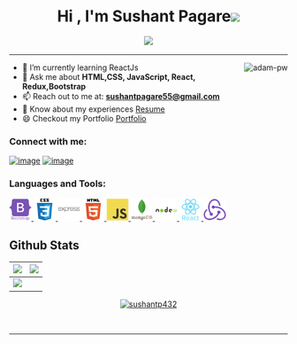 
<h1 align="center">Hi , I'm Sushant Pagare<img src="https://media.giphy.com/media/hvRJCLFzcasrR4ia7z/giphy.gif" width="35"></h1>
<p align="center">
  <a href="https://github.com/jaypavasiya"><img src="https://readme-typing-svg.herokuapp.com?lines=I+am+a+Full+Stack+Web+Developer;HTML%20|CSS%20|%20JavaScript%20|%20React%20Enthusiast;Always%20learning%20new%20things&center=true&width=500&height=50"></a>
</p>
<hr/>

<p><img align="right" src="https://github.com/Adam-pw/Adam-pw/blob/main/animation_500_kxa883sd.gif" alt="adam-pw" height="300px" /></p>


- 🌱 I’m currently learning ReactJs
- 💬 Ask me about **HTML,CSS, JavaScript, React, Redux,Bootstrap**
- 📫 Reach out to me at: **sushantpagare55@gmail.com**
- 📄 Know about my experiences [Resume](https://drive.google.com/drive/folders/177ZNz95pRnnFEgWhgPsdqRbBz6Z_Vcby)
- 😄 Checkout my Portfolio [Portfolio](https://sushants-portfolio.netlify.app/)

<h3>Connect with me:</h3>
<div >

[![image](https://img.shields.io/badge/LinkedIn-0077B5?style=for-the-badge&logo=linkedin&logoColor=white)](https://www.linkedin.com/in/sushant-pagare-72b791182/)
[![image](https://img.shields.io/badge/Gmail-D14836?style=for-the-badge&logo=gmail&logoColor=white)](mailto:sushantpagare55@gmail.com)
  
</div>

<h3 align="left">Languages and Tools:</h3>
<p align="left"> <a href="https://getbootstrap.com" target="_blank" rel="noreferrer"> <img src="https://raw.githubusercontent.com/devicons/devicon/master/icons/bootstrap/bootstrap-plain-wordmark.svg" alt="bootstrap" width="40" height="40"/> </a> <a href="https://www.w3schools.com/css/" target="_blank" rel="noreferrer"> <img src="https://raw.githubusercontent.com/devicons/devicon/master/icons/css3/css3-original-wordmark.svg" alt="css3" width="40" height="40"/> </a> <a href="https://expressjs.com" target="_blank" rel="noreferrer"> <img src="https://raw.githubusercontent.com/devicons/devicon/master/icons/express/express-original-wordmark.svg" alt="express" width="40" height="40"/> </a> <a href="https://www.w3.org/html/" target="_blank" rel="noreferrer"> <img src="https://raw.githubusercontent.com/devicons/devicon/master/icons/html5/html5-original-wordmark.svg" alt="html5" width="40" height="40"/> </a> <a href="https://developer.mozilla.org/en-US/docs/Web/JavaScript" target="_blank" rel="noreferrer"> <img src="https://raw.githubusercontent.com/devicons/devicon/master/icons/javascript/javascript-original.svg" alt="javascript" width="40" height="40"/> </a> <a href="https://www.mongodb.com/" target="_blank" rel="noreferrer"> <img src="https://raw.githubusercontent.com/devicons/devicon/master/icons/mongodb/mongodb-original-wordmark.svg" alt="mongodb" width="40" height="40"/> </a> <a href="https://nodejs.org" target="_blank" rel="noreferrer"> <img src="https://raw.githubusercontent.com/devicons/devicon/master/icons/nodejs/nodejs-original-wordmark.svg" alt="nodejs" width="40" height="40"/> </a> <a href="https://reactjs.org/" target="_blank" rel="noreferrer"> <img src="https://raw.githubusercontent.com/devicons/devicon/master/icons/react/react-original-wordmark.svg" alt="react" width="40" height="40"/> </a> <a href="https://redux.js.org" target="_blank" rel="noreferrer"> <img src="https://raw.githubusercontent.com/devicons/devicon/master/icons/redux/redux-original.svg" alt="redux" width="40" height="40"/> </a> </p>


## Github Stats

<img src="https://github-readme-stats.vercel.app/api?username=sushantp432&&show_icons=true&count_private=true&theme=github_dark">|<img src="https://github-readme-streak-stats.herokuapp.com/?user=sushantp432&theme=blueberry_duo"/>
|---|---|
<img src="https://github-readme-stats.vercel.app/api/top-langs/?username=sushantp432&layout=compact&theme=github_dark"/>|

<p align="center"> <a href="https://github.com/ryo-ma/github-profile-trophy"><img width="1000px" src="https://github-profile-trophy.vercel.app/?username=sushantp432" alt="sushantp432" /></a> </p>
<br>

<hr/>
